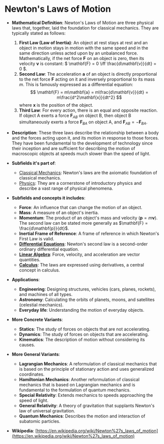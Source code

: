# Newton's Laws of Motion

- **Mathematical Definition**: Newton's Laws of Motion are three physical laws that, together, laid the foundation for classical mechanics. They are typically stated as follows:
    1.  **First Law (Law of Inertia)**: An object at rest stays at rest and an object in motion stays in motion with the same speed and in the same direction unless acted upon by an unbalanced force. Mathematically, if the net force $\mathbf{F}$ on an object is zero, then its velocity $\mathbf{v}$ is constant: $ \mathbf{F} = 0 \iff \frac{d\mathbf{v}}{dt} = 0 $.
    2.  **Second Law**: The acceleration $\mathbf{a}$ of an object is directly proportional to the net force $\mathbf{F}$ acting on it and inversely proportional to its mass $m$. This is famously expressed as a differential equation:
        $$ \mathbf{F} = m\mathbf{a} = m\frac{d\mathbf{v}}{dt} = m\frac{d^2\mathbf{x}}{dt^2} $$
        where $\mathbf{x}$ is the position of the object.
    3.  **Third Law**: For every action, there is an equal and opposite reaction. If object A exerts a force $\mathbf{F}_{AB}$ on object B, then object B simultaneously exerts a force $\mathbf{F}_{BA}$ on object A, and $\mathbf{F}_{AB} = -\mathbf{F}_{BA}$.

- **Description**: These three laws describe the relationship between a body and the forces acting upon it, and its motion in response to those forces. They have been fundamental to the development of technology since their inception and are sufficient for describing the motion of macroscopic objects at speeds much slower than the speed of light.

- **Subfields it's part of**:
    - [Classical Mechanics](https://en.wikipedia.org/wiki/Classical_mechanics): Newton's laws are the axiomatic foundation of classical mechanics.
    - [Physics](https://en.wikipedia.org/wiki/Physics): They are a cornerstone of introductory physics and describe a vast range of physical phenomena.

- **Subfields and concepts it includes**:
    - **Force**: An influence that can change the motion of an object.
    - **Mass**: A measure of an object's inertia.
    - **Momentum**: The product of an object's mass and velocity ($\mathbf{p} = m\mathbf{v}$). The second law can be stated more generally as $\mathbf{F} = \frac{d\mathbf{p}}{dt}$.
    - **Inertial Frame of Reference**: A frame of reference in which Newton's First Law is valid.
    - **[Differential Equations](../../applied_mathematics/differential_equations/differential_equation.md)**: Newton's second law is a second-order ordinary differential equation.
    - **[Linear Algebra](../../../pure_mathematics/linear_algebra/vector_space.md)**: Force, velocity, and acceleration are vector quantities.
    - **[Calculus](../../../pure_mathematics/analysis/derivative.md)**: The laws are expressed using derivatives, a central concept in calculus.

- **Applications**:
    - **Engineering**: Designing structures, vehicles (cars, planes, rockets), and machines of all types.
    - **Astronomy**: Calculating the orbits of planets, moons, and satellites (celestial mechanics).
    - **Everyday life**: Understanding the motion of everyday objects.

- **More Concrete Variants**:
    - **Statics**: The study of forces on objects that are not accelerating.
    - **Dynamics**: The study of forces on objects that are accelerating.
    - **Kinematics**: The description of motion without considering its causes.

- **More General Variants**:
    - **Lagrangian Mechanics**: A reformulation of classical mechanics that is based on the principle of stationary action and uses generalized coordinates.
    - **Hamiltonian Mechanics**: Another reformulation of classical mechanics that is based on Lagrangian mechanics and is fundamental to the formulation of quantum mechanics.
    - **Special Relativity**: Extends mechanics to speeds approaching the speed of light.
    - **General Relativity**: A theory of gravitation that supplants Newton's law of universal gravitation.
    - **Quantum Mechanics**: Describes the motion and interaction of subatomic particles.

- **Wikipedia**: [https://en.wikipedia.org/wiki/Newton%27s_laws_of_motion](https://en.wikipedia.org/wiki/Newton%27s_laws_of_motion)
